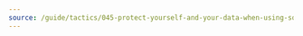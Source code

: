 ```yaml
---
source: /guide/tactics/045-protect-yourself-and-your-data-when-using-social-networking-sites
---
```

